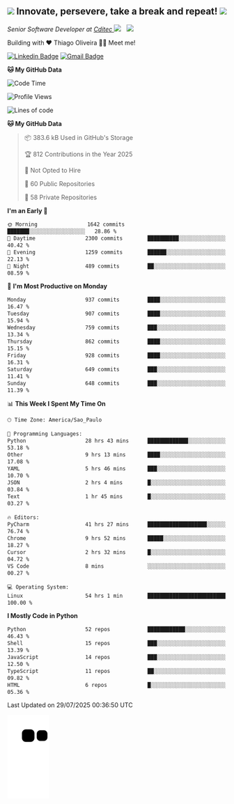 <h2><img src="https://emojis.slackmojis.com/emojis/images/1531849430/4246/blob-sunglasses.gif?1531849430" width="30"/> Innovate, persevere, take a break and repeat! <img src="https://media.giphy.com/media/12oufCB0MyZ1Go/giphy.gif" width="50"></h2>
<img align='right' src="https://media.giphy.com/media/M9gbBd9nbDrOTu1Mqx/giphy.gif" width="230">
<p><em>Senior Software Developer at <a href="https://www.cditec.com.br/">Cditec
</a><img src="https://media.giphy.com/media/WUlplcMpOCEmTGBtBW/giphy.gif" width="30"> 
</em></p>



Building with ❤️ Thiago Oliveira 👋🏽 Meet me!

[![Linkedin Badge](https://img.shields.io/badge/-Thiago-blue?style=flat-square&logo=Linkedin&logoColor=white&link=https://www.linkedin.com/in/tgmarinho/)](https://www.linkedin.com/in/thiagoceconelo/) 
[![Gmail Badge](https://img.shields.io/badge/-thiceconelo@gmail.com-c14438?style=flat-square&logo=Gmail&logoColor=white&link=mailto:thiceconelo@gmail.com)](mailto:thiceconelo@gmail.com)

</em></p>

<!-- <span style="height ">
![Anurag's GitHub stats](https://github-readme-stats.vercel.app/api?username=arthurspk&show_icons=true&theme=tokyonight)
</span> -->

**🐱 My GitHub Data** 
<!--START_SECTION:waka-->
![Code Time](http://img.shields.io/badge/Code%20Time-3%2C482%20hrs%204%20mins-blue)

![Profile Views](http://img.shields.io/badge/Profile%20Views-0-blue)

![Lines of code](https://img.shields.io/badge/From%20Hello%20World%20I%27ve%20Written-10.4%20million%20lines%20of%20code-blue)

**🐱 My GitHub Data** 

> 📦 383.6 kB Used in GitHub's Storage 
 > 
> 🏆 812 Contributions in the Year 2025
 > 
> 🚫 Not Opted to Hire
 > 
> 📜 60 Public Repositories 
 > 
> 🔑 58 Private Repositories 
 > 
**I'm an Early 🐤** 

```text
🌞 Morning                1642 commits        ███████░░░░░░░░░░░░░░░░░░   28.86 % 
🌆 Daytime                2300 commits        ██████████░░░░░░░░░░░░░░░   40.42 % 
🌃 Evening                1259 commits        ██████░░░░░░░░░░░░░░░░░░░   22.13 % 
🌙 Night                  489 commits         ██░░░░░░░░░░░░░░░░░░░░░░░   08.59 % 
```
📅 **I'm Most Productive on Monday** 

```text
Monday                   937 commits         ████░░░░░░░░░░░░░░░░░░░░░   16.47 % 
Tuesday                  907 commits         ████░░░░░░░░░░░░░░░░░░░░░   15.94 % 
Wednesday                759 commits         ███░░░░░░░░░░░░░░░░░░░░░░   13.34 % 
Thursday                 862 commits         ████░░░░░░░░░░░░░░░░░░░░░   15.15 % 
Friday                   928 commits         ████░░░░░░░░░░░░░░░░░░░░░   16.31 % 
Saturday                 649 commits         ███░░░░░░░░░░░░░░░░░░░░░░   11.41 % 
Sunday                   648 commits         ███░░░░░░░░░░░░░░░░░░░░░░   11.39 % 
```


📊 **This Week I Spent My Time On** 

```text
🕑︎ Time Zone: America/Sao_Paulo

💬 Programming Languages: 
Python                   28 hrs 43 mins      █████████████░░░░░░░░░░░░   53.18 % 
Other                    9 hrs 13 mins       ████░░░░░░░░░░░░░░░░░░░░░   17.08 % 
YAML                     5 hrs 46 mins       ███░░░░░░░░░░░░░░░░░░░░░░   10.70 % 
JSON                     2 hrs 4 mins        █░░░░░░░░░░░░░░░░░░░░░░░░   03.84 % 
Text                     1 hr 45 mins        █░░░░░░░░░░░░░░░░░░░░░░░░   03.27 % 

🔥 Editors: 
PyCharm                  41 hrs 27 mins      ███████████████████░░░░░░   76.74 % 
Chrome                   9 hrs 52 mins       █████░░░░░░░░░░░░░░░░░░░░   18.27 % 
Cursor                   2 hrs 32 mins       █░░░░░░░░░░░░░░░░░░░░░░░░   04.72 % 
VS Code                  8 mins              ░░░░░░░░░░░░░░░░░░░░░░░░░   00.27 % 

💻 Operating System: 
Linux                    54 hrs 1 min        █████████████████████████   100.00 % 
```

**I Mostly Code in Python** 

```text
Python                   52 repos            ████████████░░░░░░░░░░░░░   46.43 % 
Shell                    15 repos            ███░░░░░░░░░░░░░░░░░░░░░░   13.39 % 
JavaScript               14 repos            ███░░░░░░░░░░░░░░░░░░░░░░   12.50 % 
TypeScript               11 repos            ██░░░░░░░░░░░░░░░░░░░░░░░   09.82 % 
HTML                     6 repos             █░░░░░░░░░░░░░░░░░░░░░░░░   05.36 % 
```




 Last Updated on 29/07/2025 00:36:50 UTC
<!--END_SECTION:waka-->

![Snake animation](https://github.com/rafaballerini/rafaballerini/blob/output/github-contribution-grid-snake.svg)


<!---
ceconelo/ceconelo is a ✨ special ✨ repository because its `README.md` (this file) appears on your GitHub profile.
You can click the Preview link to take a look at your changes.
--->
